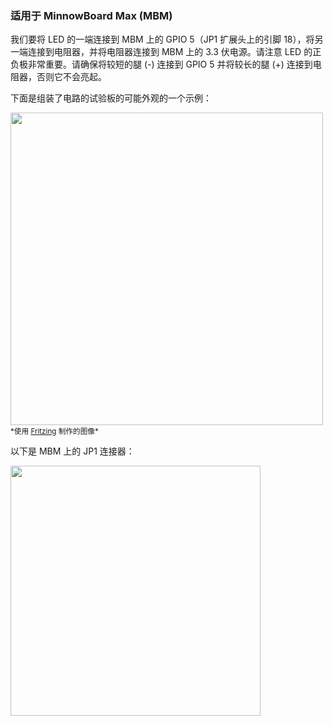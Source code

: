 <h3>适用于 MinnowBoard Max (MBM)</h3>

<p> 我们要将 LED 的一端连接到 MBM 上的 GPIO 5（JP1 扩展头上的引脚 18），将另一端连接到电阻器，并将电阻器连接到 MBM 上的 3.3 伏电源。请注意 LED 的正负极非常重要。请确保将较短的腿 (-) 连接到 GPIO 5 并将较长的腿 (+) 连接到电阻器，否则它不会亮起。</p>

<p>下面是组装了电路的试验板的可能外观的一个示例：</p>
<p>
  <img src="{{site.baseurl}}/Resources/images/Blinky/breadboard_assembled.png" height="500"/>
  <sub>*使用 <a href="http://fritzing.org/" target="_blank">Fritzing</a> 制作的图像*</sub>
</p>

<p>以下是 MBM 上的 JP1 连接器：</p>
<p><img src="{{site.baseurl}}/Resources/images/PinMappings/MBM_Pinout.png" height="400"/></p>
